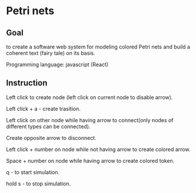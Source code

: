 # Petri nets

## Goal
to create a software web system for modeling colored Petri nets and build a coherent text (fairy tale) on its basis.


Programming language: javascript (React)

## Instruction
Left click to create node (left click on current node to disable arrow).

Left click + a - create trasition.

Left click on other node while having arrow to connect(only nodes of different types can be connected).

Create opposite arrow to disconnect.

Left click + number on node while not having arrow to create colored arrow.

Space + number on node while having arrow to create colored token.

q - to start simulation.

hold s - to stop simulation.
